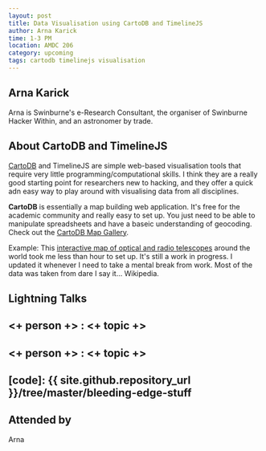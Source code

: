 ```yaml
---
layout: post
title: Data Visualisation using CartoDB and TimelineJS
author: Arna Karick
time: 1-3 PM
location: AMDC 206
category: upcoming
tags: cartodb timelinejs visualisation
---
```



## Arna Karick 

Arna is Swinburne's e-Research Consultant, the organiser of Swinburne Hacker Within, and an astronomer by trade. 

## About CartoDB and TimelineJS

<a href="http://cartodb.com">CartoDB</a> and TimelineJS are simple web-based visualisation tools that require very little programming/computational skills. I think they are a really good starting point for researchers new to hacking, and they offer a quick adn easy way to play around with visualising data from all disciplines.

**CartoDB** is essentially a map building web application. It's free for the academic community and really easy to set up. You just need to be able to manipulate spreadsheets and have a baseic understanding of geocoding. Check out the <a href="http://cartodb.com/gallery/">CartoDB Map Gallery</a>. 

Example: This <a href="http://drarnakarick.cartodb.com/viz/9eefe1ba-179b-11e4-af10-0e10bcd91c2b/public_map?title=true&description=true&search=false&shareable=true&cartodb_logo=true&layer_selector=false&legends=true&scrollwheel=true&fullscreen=true&sublayer_options=1&sql=&zoom=2&center_lat=25.77189348043032&center_lon=0"> interactive map of optical and radio telescopes</a> around the world took me less than hour to set up. It's still a work in progress. I updated it whenever I need to take a mental break from work. Most of the data was taken from dare I say it... Wikipedia.


## Lightning Talks 

## <+ person +> : <+ topic +>

## <+ person +> : <+ topic +>

## [code]: {{ site.github.repository_url }}/tree/master/bleeding-edge-stuff

## Attended by

Arna
